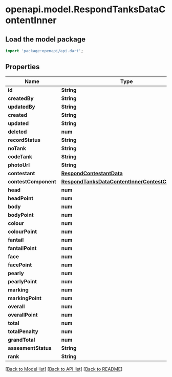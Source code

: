 # openapi.model.RespondTanksDataContentInner

## Load the model package
```dart
import 'package:openapi/api.dart';
```

## Properties
Name | Type | Description | Notes
------------ | ------------- | ------------- | -------------
**id** | **String** |  | 
**createdBy** | **String** |  | 
**updatedBy** | **String** |  | 
**created** | **String** |  | 
**updated** | **String** |  | 
**deleted** | **num** |  | 
**recordStatus** | **String** |  | 
**noTank** | **String** |  | 
**codeTank** | **String** |  | 
**photoUrl** | **String** |  | 
**contestant** | [**RespondContestantData**](RespondContestantData.md) |  | [optional] 
**contestComponent** | [**RespondTanksDataContentInnerContestComponent**](RespondTanksDataContentInnerContestComponent.md) |  | 
**head** | **num** |  | 
**headPoint** | **num** |  | 
**body** | **num** |  | 
**bodyPoint** | **num** |  | 
**colour** | **num** |  | 
**colourPoint** | **num** |  | 
**fantail** | **num** |  | 
**fantailPoint** | **num** |  | 
**face** | **num** |  | 
**facePoint** | **num** |  | 
**pearly** | **num** |  | 
**pearlyPoint** | **num** |  | 
**marking** | **num** |  | 
**markingPoint** | **num** |  | 
**overall** | **num** |  | 
**overallPoint** | **num** |  | 
**total** | **num** |  | 
**totalPenalty** | **num** |  | 
**grandTotal** | **num** |  | 
**assesmentStatus** | **String** |  | 
**rank** | **String** |  | [optional] 

[[Back to Model list]](../README.md#documentation-for-models) [[Back to API list]](../README.md#documentation-for-api-endpoints) [[Back to README]](../README.md)


